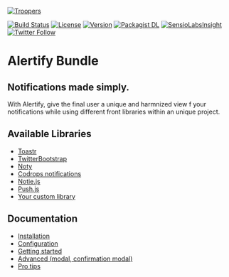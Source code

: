 [![Troopers](https://cloud.githubusercontent.com/assets/618536/18787530/83cf424e-81a3-11e6-8f66-cde3ec5fa82a.png)](http://troopers.agency/?utm_source=AlertifyBundle&utm_medium=github&utm_campaign=OpenSource)

[![Build Status](https://travis-ci.org/Troopers/AlertifyBundle.svg)](https://travis-ci.org/Troopers/AlertifyBundle)
[![License](https://img.shields.io/packagist/l/troopers/alertify-bundle.svg)](https://packagist.org/packages/troopers/alertify-bundle)
[![Version](https://img.shields.io/packagist/v/troopers/alertify-bundle.svg)](https://packagist.org/packages/troopers/alertify-bundle)
[![Packagist DL](https://img.shields.io/packagist/dt/troopers/alertify-bundle.svg)](https://packagist.org/packages/troopers/alertify-bundle)
[![SensioLabsInsight](https://insight.sensiolabs.com/projects/4d741335-ad77-4308-9113-b1648c4be64e/mini.png)](https://insight.sensiolabs.com/projects/4d741335-ad77-4308-9113-b1648c4be64e)
[![Twitter Follow](https://img.shields.io/twitter/follow/troopersagency.svg?style=social&label=Follow%20Troopers)](https://twitter.com/troopersagency)


Alertify Bundle
=============


## Notifications made simply.

With Alertify, give the final user a unique and harmnized view f your notifications while using different front libraries within an unique project.

## Available Libraries

* [Toastr](https://github.com/CodeSeven/toastr)
* [TwitterBootstrap](http://twitter.github.com/bootstrap/javascript.html#modals)
* [Noty](http://needim.github.com/noty/)
* [Codrops notifications](http://tympanus.net/Development/NotificationStyles)
* [Notie.js](https://github.com/jaredreich/notie.js)
* [Push.js](https://github.com/Nickersoft/push.js)
* [Your custom library](https://github.com/Troopers/TroopersAlertifyBundle/blob/master/Resources/doc/available_libraries.md)

## Documentation

- [Installation](https://github.com/Troopers/TroopersAlertifyBundle/blob/master/Resources/doc/installation.md)
- [Configuration](https://github.com/Troopers/TroopersAlertifyBundle/blob/master/Resources/doc/configuration.md)
- [Getting started](https://github.com/Troopers/TroopersAlertifyBundle/blob/master/Resources/doc/getting_started.md)
- [Advanced (modal, confirmation modal)](https://github.com/Troopers/TroopersAlertifyBundle/blob/master/Resources/doc/advanced.md)
- [Pro tips](https://github.com/Troopers/TroopersAlertifyBundle/blob/master/Resources/doc/pro_tips.md)
